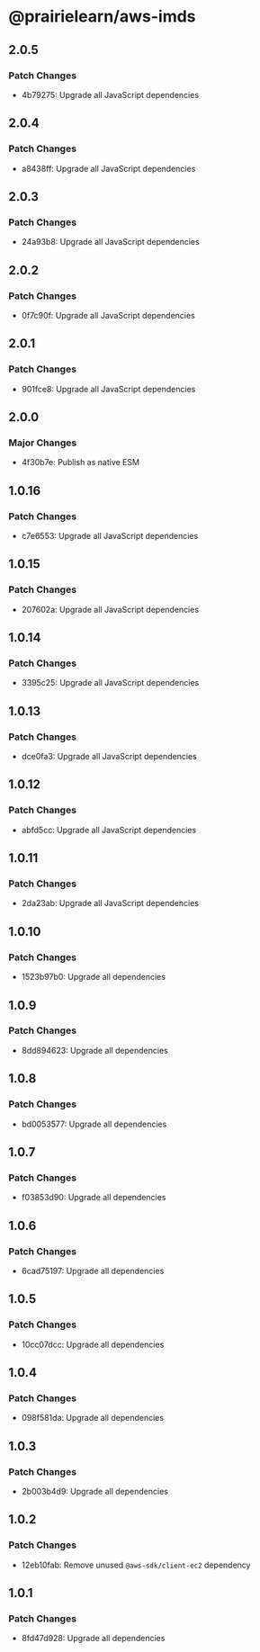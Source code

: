 # @prairielearn/aws-imds

## 2.0.5

### Patch Changes

- 4b79275: Upgrade all JavaScript dependencies

## 2.0.4

### Patch Changes

- a8438ff: Upgrade all JavaScript dependencies

## 2.0.3

### Patch Changes

- 24a93b8: Upgrade all JavaScript dependencies

## 2.0.2

### Patch Changes

- 0f7c90f: Upgrade all JavaScript dependencies

## 2.0.1

### Patch Changes

- 901fce8: Upgrade all JavaScript dependencies

## 2.0.0

### Major Changes

- 4f30b7e: Publish as native ESM

## 1.0.16

### Patch Changes

- c7e6553: Upgrade all JavaScript dependencies

## 1.0.15

### Patch Changes

- 207602a: Upgrade all JavaScript dependencies

## 1.0.14

### Patch Changes

- 3395c25: Upgrade all JavaScript dependencies

## 1.0.13

### Patch Changes

- dce0fa3: Upgrade all JavaScript dependencies

## 1.0.12

### Patch Changes

- abfd5cc: Upgrade all JavaScript dependencies

## 1.0.11

### Patch Changes

- 2da23ab: Upgrade all JavaScript dependencies

## 1.0.10

### Patch Changes

- 1523b97b0: Upgrade all dependencies

## 1.0.9

### Patch Changes

- 8dd894623: Upgrade all dependencies

## 1.0.8

### Patch Changes

- bd0053577: Upgrade all dependencies

## 1.0.7

### Patch Changes

- f03853d90: Upgrade all dependencies

## 1.0.6

### Patch Changes

- 6cad75197: Upgrade all dependencies

## 1.0.5

### Patch Changes

- 10cc07dcc: Upgrade all dependencies

## 1.0.4

### Patch Changes

- 098f581da: Upgrade all dependencies

## 1.0.3

### Patch Changes

- 2b003b4d9: Upgrade all dependencies

## 1.0.2

### Patch Changes

- 12eb10fab: Remove unused `@aws-sdk/client-ec2` dependency

## 1.0.1

### Patch Changes

- 8fd47d928: Upgrade all dependencies
